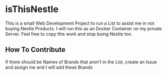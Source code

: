 # isThisNestle

This is a small Web Development Project to run a List to assist me in not buying Nestle Products. I will run this as an Docker Container on my private Server. Feel free to copy this work and stop buing Nestle too.

## How To Contribute

If there should be Names of Brands that aren't in the List, create an Issue and assign me and I will add these Brands
